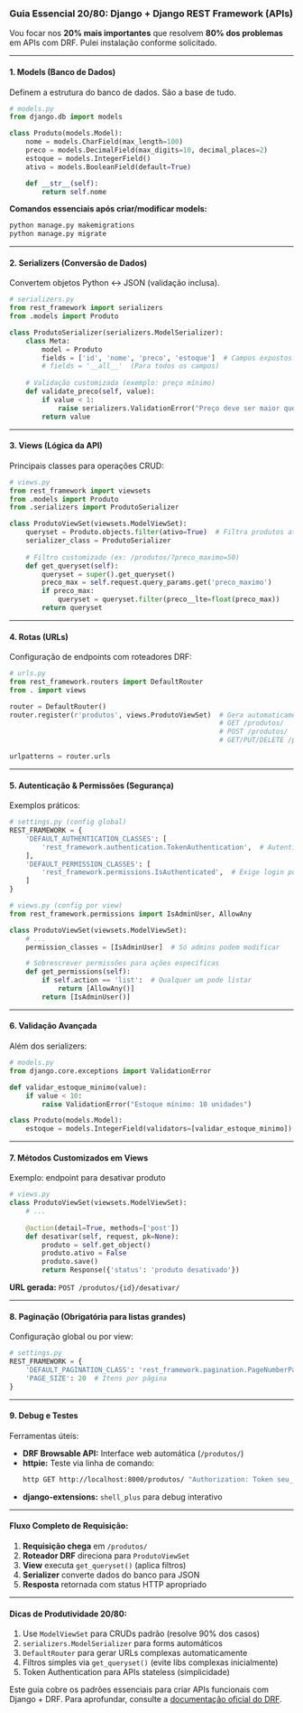 ### Guia Essencial 20/80: Django + Django REST Framework (APIs)

Vou focar nos **20% mais importantes** que resolvem **80% dos problemas** em APIs com DRF. Pulei instalação conforme solicitado.

---

#### **1. Models (Banco de Dados)**
Definem a estrutura do banco de dados. São a base de tudo.

```python
# models.py
from django.db import models

class Produto(models.Model):
    nome = models.CharField(max_length=100)
    preco = models.DecimalField(max_digits=10, decimal_places=2)
    estoque = models.IntegerField()
    ativo = models.BooleanField(default=True)

    def __str__(self):
        return self.nome
```

**Comandos essenciais após criar/modificar models:**
```bash
python manage.py makemigrations
python manage.py migrate
```

---

#### **2. Serializers (Conversão de Dados)**
Convertem objetos Python <-> JSON (validação inclusa).

```python
# serializers.py
from rest_framework import serializers
from .models import Produto

class ProdutoSerializer(serializers.ModelSerializer):
    class Meta:
        model = Produto
        fields = ['id', 'nome', 'preco', 'estoque']  # Campos expostos na API
        # fields = '__all__'  (Para todos os campos)
    
    # Validação customizada (exemplo: preço mínimo)
    def validate_preco(self, value):
        if value < 1:
            raise serializers.ValidationError("Preço deve ser maior que R$1,00")
        return value
```

---

#### **3. Views (Lógica da API)**
Principais classes para operações CRUD:

```python
# views.py
from rest_framework import viewsets
from .models import Produto
from .serializers import ProdutoSerializer

class ProdutoViewSet(viewsets.ModelViewSet):
    queryset = Produto.objects.filter(ativo=True)  # Filtra produtos ativos
    serializer_class = ProdutoSerializer
    
    # Filtro customizado (ex: /produtos/?preco_maximo=50)
    def get_queryset(self):
        queryset = super().get_queryset()
        preco_max = self.request.query_params.get('preco_maximo')
        if preco_max:
            queryset = queryset.filter(preco__lte=float(preco_max))
        return queryset
```

---

#### **4. Rotas (URLs)**
Configuração de endpoints com roteadores DRF:

```python
# urls.py
from rest_framework.routers import DefaultRouter
from . import views

router = DefaultRouter()
router.register(r'produtos', views.ProdutoViewSet)  # Gera automaticamente:
                                                    # GET /produtos/
                                                    # POST /produtos/
                                                    # GET/PUT/DELETE /produtos/{id}

urlpatterns = router.urls
```

---

#### **5. Autenticação & Permissões (Segurança)**
Exemplos práticos:

```python
# settings.py (config global)
REST_FRAMEWORK = {
    'DEFAULT_AUTHENTICATION_CLASSES': [
        'rest_framework.authentication.TokenAuthentication',  # Autenticação via token
    ],
    'DEFAULT_PERMISSION_CLASSES': [
        'rest_framework.permissions.IsAuthenticated',  # Exige login por padrão
    ]
}

# views.py (config por view)
from rest_framework.permissions import IsAdminUser, AllowAny

class ProdutoViewSet(viewsets.ModelViewSet):
    # ...
    permission_classes = [IsAdminUser]  # Só admins podem modificar

    # Sobrescrever permissões para ações específicas
    def get_permissions(self):
        if self.action == 'list':  # Qualquer um pode listar
            return [AllowAny()]
        return [IsAdminUser()]
```

---

#### **6. Validação Avançada**
Além dos serializers:

```python
# models.py
from django.core.exceptions import ValidationError

def validar_estoque_minimo(value):
    if value < 10:
        raise ValidationError("Estoque mínimo: 10 unidades")

class Produto(models.Model):
    estoque = models.IntegerField(validators=[validar_estoque_minimo])
```

---

#### **7. Métodos Customizados em Views**
Exemplo: endpoint para desativar produto

```python
# views.py
class ProdutoViewSet(viewsets.ModelViewSet):
    # ...
    
    @action(detail=True, methods=['post'])
    def desativar(self, request, pk=None):
        produto = self.get_object()
        produto.ativo = False
        produto.save()
        return Response({'status': 'produto desativado'})
```

**URL gerada:** `POST /produtos/{id}/desativar/`

---

#### **8. Paginação (Obrigatória para listas grandes)**
Configuração global ou por view:

```python
# settings.py
REST_FRAMEWORK = {
    'DEFAULT_PAGINATION_CLASS': 'rest_framework.pagination.PageNumberPagination',
    'PAGE_SIZE': 20  # Itens por página
}
```

---

#### **9. Debug e Testes**
Ferramentas úteis:
- **DRF Browsable API:** Interface web automática (`/produtos/`)
- **httpie:** Teste via linha de comando:
  ```bash
  http GET http://localhost:8000/produtos/ "Authorization: Token seu_token"
  ```
- **django-extensions:** `shell_plus` para debug interativo

---

#### **Fluxo Completo de Requisição:**
1. **Requisição chega** em `/produtos/`
2. **Roteador DRF** direciona para `ProdutoViewSet`
3. **View** executa `get_queryset()` (aplica filtros)
4. **Serializer** converte dados do banco para JSON
5. **Resposta** retornada com status HTTP apropriado

---

#### **Dicas de Produtividade 20/80:**
1. Use `ModelViewSet` para CRUDs padrão (resolve 90% dos casos)
2. `serializers.ModelSerializer` para forms automáticos
3. `DefaultRouter` para gerar URLs complexas automaticamente
4. Filtros simples via `get_queryset()` (evite libs complexas inicialmente)
5. Token Authentication para APIs stateless (simplicidade)

Este guia cobre os padrões essenciais para criar APIs funcionais com Django + DRF. Para aprofundar, consulte a [documentação oficial do DRF](https://www.django-rest-framework.org/).